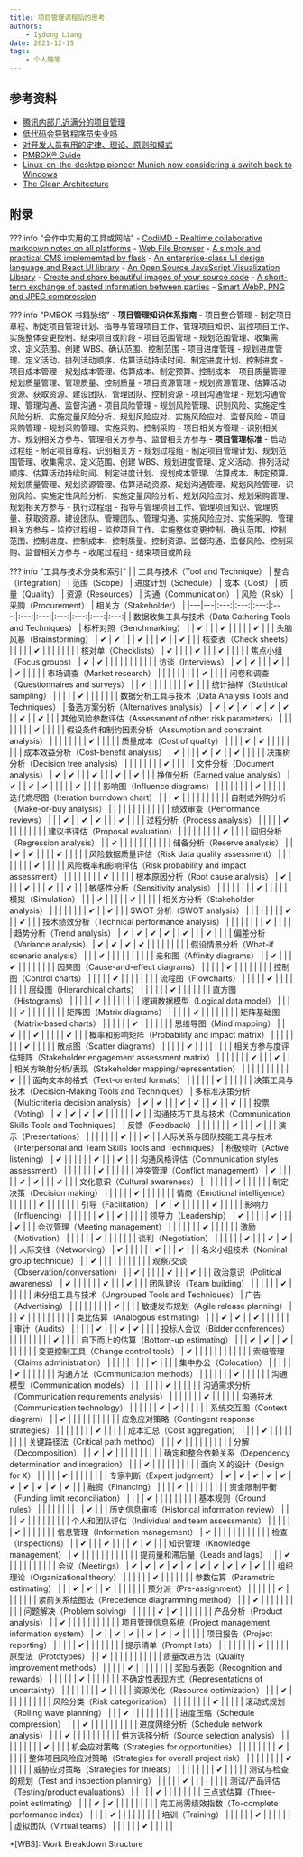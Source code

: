 ```yaml
---
title: 项目管理课程后的思考
authors:
    - Iydong Liang
date: 2021-12-15
tags:
    - 个人随笔
---
```


## 参考资料
- [腾讯内部几近满分的项目管理](https://www.iyunying.org/pm/226816.html)
- [低代码会导致程序员失业吗](https://www.zhihu.com/question/505230349/answer/2269289805)
- [对开发人员有用的定律、理论、原则和模式](https://github.com/nusr/hacker-laws-zh)
- [PMBOK® Guide](https://www.pmi.org/pmbok-guide-standards/foundational/PMBOK)
- [Linux-on-the-desktop pioneer Munich now considering a switch back to Windows](https://arstechnica.com/information-technology/2014/08/linux-on-the-desktop-pioneer-munich-now-considering-a-switch-back-to-windows/)
- [The Clean Architecture](https://blog.cleancoder.com/uncle-bob/2012/08/13/the-clean-architecture.html)


## 附录
??? info "合作中实用的工具或网站"
    - [CodiMD - Realtime collaborative markdown notes on all platforms](https://github.com/hackmdio/CodiMD)
    - [Web File Browser](https://github.com/filebrowser/filebrowser)
    - [A simple and practical CMS implememted by flask](https://github.com/TaleLin/lin-cms-flask)
    - [An enterprise-class UI design language and React UI library](https://github.com/ant-design/ant-design)
    - [An Open Source JavaScript Visualization Library](https://echarts.apache.org/)
    - [Create and share beautiful images of your source code](https://carbon.now.sh/)
    - [A short-term exchange of pasted information between parties](https://paste.ubuntu.com/)
    - [Smart WebP, PNG and JPEG compression](https://tinypng.com/)

??? info "PMBOK 书籍脉络"
    - **项目管理知识体系指南**
        - 项目整合管理
            - 制定项目章程、制定项目管理计划、指导与管理项目工作、管理项目知识、监控项目工作、实施整体变更控制、结束项目或阶段
        - 项目范围管理
            - 规划范围管理、收集需求、定义范围、创建 WBS、确认范围、控制范围
        - 项目进度管理
            - 规划进度管理、定义活动、排列活动顺序、估算活动持续时间、制定进度计划、控制进度
        - 项目成本管理
            - 规划成本管理、估算成本、制定预算、控制成本
        - 项目质量管理
            - 规划质量管理、管理质量、控制质量
        - 项目资源管理
            - 规划资源管理、估算活动资源、获取资源、建设团队、管理团队、控制资源
        - 项目沟通管理
            - 规划沟通管理、管理沟通、监督沟通
        - 项目风险管理
            - 规划风险管理、识别风险、实施定性风险分析、实施定量风险分析、规划风险应对、实施风险应对、监督风险
        - 项目采购管理
            - 规划采购管理、实施采购、控制采购
        - 项目相关方管理
            - 识别相关方、规划相关方参与、管理相关方参与、监督相关方参与
    - **项目管理标准**
        - 启动过程组
            - 制定项目章程、识别相关方
        - 规划过程组
            - 制定项目管理计划、规划范围管理、收集需求、定义范围、创建 WBS、规划进度管理、定义活动、排列活动顺序、估算活动持续时间、制定进度计划、规划成本管理、估算成本、制定预算、规划质量管理、规划资源管理、估算活动资源、规划沟通管理、规划风险管理、识别风险、实施定性风险分析、实施定量风险分析、规划风险应对、规划采购管理、规划相关方参与
        - 执行过程组
            - 指导与管理项目工作、管理项目知识、管理质量、获取资源、建设团队、管理团队、管理沟通、实施风险应对、实施采购、管理相关方参与
        - 监控过程组
            - 监控项目工作、实施整体变更控制、确认范围、控制范围、控制进度、控制成本、控制质量、控制资源、监督沟通、监督风险、控制采购、监督相关方参与
        - 收尾过程组
            - 结束项目或阶段

??? info "工具与技术分类和索引"
    |  | 工具与技术（Tool and Technique） | 整合（Integration） | 范围（Scope） | 进度计划（Schedule） | 成本（Cost） | 质量（Quality） | 资源（Resources） | 沟通（Communication） | 风险（Risk） | 采购（Procurement） | 相关方（Stakeholder） |
    |---|---|:---:|:---:|:---:|:---:|:---:|:---:|:---:|:---:|:---:|:---:|
    | 数据收集工具与技术（Data Gathering Tools and Techniques） | 标杆对照（Benchmarking） |  | ✔ |  |  | ✔ |  |  |  |  | ✔ |
    |  | 头脑风暴（Brainstorming） | ✔ | ✔ |  |  | ✔ |  |  | ✔ |  | ✔ |
    |  | 核查表（Check sheets） |  |  |  |  | ✔ |  |  |  |  |  |
    |  | 核对单（Checklists） | ✔ |  |  |  | ✔ |  |  | ✔ |  |  |
    |  | 焦点小组（Focus groups） | ✔ | ✔ |  |  |  |  |  |  |  |  |
    |  | 访谈（Interviews） | ✔ | ✔ |  |  | ✔ |  |  | ✔ |  |  |
    |  | 市场调查（Market research） |  |  |  |  |  |  |  |  | ✔ |  |
    |  | 问卷和调查（Questionnaires and surveys） |  | ✔ |  |  |  |  |  |  |  | ✔ |
    |  | 统计抽样（Statistical sampling） |  |  |  |  | ✔ |  |  |  |  |  |
    | 数据分析工具与技术（Data Analysis Tools and Techniques） | 备选方案分析（Alternatives analysis） | ✔ | ✔ | ✔ | ✔ | ✔ | ✔ |  | ✔ |  | ✔ |
    |  | 其他风险参数评估（Assessment of other risk parameters） |  |  |  |  |  |  |  | ✔ |  |  |
    |  | 假设条件和制约因素分析（Assumption and constraint analysis） |  |  |  |  |  |  |  | ✔ |  |  |
    |  | 质量成本（Cost of quality） |  |  |  | ✔ | ✔ |  |  |  |  |  |
    |  | 成本效益分析（Cost-benefit analysis） | ✔ |  |  |  | ✔ | ✔ |  | ✔ |  |  |
    |  | 决策树分析（Decision tree analysis） |  |  |  |  |  |  |  | ✔ |  |  |
    |  | 文件分析（Document analysis） | ✔ | ✔ |  |  | ✔ |  |  | ✔ |  | ✔ |
    |  | 挣值分析（Earned value analysis） | ✔ |  | ✔ | ✔ |  |  |  |  | ✔ |  |
    |  | 影响图（Influence diagrams） |  |  |  |  |  |  |  | ✔ |  |  |
    |  | 迭代燃尽图（Iteration burndown chart） |  |  | ✔ |  |  |  |  |  |  |  |
    |  | 自制或外购分析（Make-or-buy analysis） |  |  |  |  |  |  |  |  |  |  |
    |  | 绩效审查（Performance reviews） |  |  | ✔ |  | ✔ | ✔ |  |  | ✔ |  |
    |  | 过程分析（Process analysis） |  |  |  |  | ✔ |  |  |  |  |  |
    |  | 建议书评估（Proposal evaluation） |  |  |  |  |  |  |  |  | ✔ |  |
    |  | 回归分析（Regression analysis） |  | ✔ |  |  |  |  |  |  |  |  |
    |  | 储备分析（Reserve analysis） |  |  | ✔ | ✔ |  |  |  | ✔ |  |  |
    |  | 风险数据质量评估（Risk data quality assessment） |  |  |  |  |  |  |  | ✔ |  |  |
    |  | 风险概率和影响评估（Risk probability and impact assessment） |  |  |  |  |  |  |  | ✔ |  |  |
    |  | 根本原因分析（Root cause analysis） | ✔ |  |  |  | ✔ |  |  | ✔ |  | ✔ |
    |  | 敏感性分析（Sensitivity analysis） |  |  |  |  |  |  |  | ✔ |  |  |
    |  | 模拟（Simulation） |  |  | ✔ |  |  |  |  | ✔ |  |  |
    |  | 相关方分析（Stakeholder analysis） |  |  |  |  |  |  |  | ✔ |  | ✔ |
    |  | SWOT 分析（SWOT analysis） |  |  |  |  |  |  |  | ✔ |  | ✔ |
    |  | 技术绩效分析（Technical performance analysis） |  |  |  |  |  |  |  | ✔ |  |  |
    |  | 趋势分析（Trend analysis） | ✔ | ✔ | ✔ | ✔ |  | ✔ |  |  | ✔ |  |
    |  | 偏差分析（Variance analysis） | ✔ | ✔ | ✔ | ✔ |  |  |  |  |  |  |
    |  | 假设情景分析（What-if scenario analysis） |  |  | ✔ |  |  |  |  |  |  |  |
    |  | 亲和图（Affinity diagrams） |  | ✔ |  |  | ✔ |  |  |  |  |  |
    |  | 因果图（Cause-and-effect diagrams） |  |  |  |  | ✔ |  |  |  |  |  |
    |  | 控制图（Control charts） |  |  |  |  | ✔ |  |  |  |  |  |
    |  | 流程图（Flowcharts） |  |  |  |  | ✔ |  |  |  |  |  |
    |  | 层级图（Hierarchical charts） |  |  |  |  |  | ✔ |  |  |  |  |
    |  | 直方图（Histograms） |  |  |  |  | ✔ |  |  |  |  |  |
    |  | 逻辑数据模型（Logical data model） |  |  |  |  | ✔ |  |  |  |  |  |
    |  | 矩阵图（Matrix diagrams） |  |  |  |  | ✔ |  |  |  |  |  |
    |  | 矩阵基础图（Matrix-based charts） |  |  |  |  |  | ✔ |  |  |  |  |
    |  | 思维导图（Mind mapping） |  | ✔ |  |  | ✔ |  |  |  |  | ✔ |
    |  | 概率和影响矩阵（Probability and impact matrix） |  |  |  |  |  |  |  | ✔ |  |  |
    |  | 散点图（Scatter diagrams） |  |  |  |  | ✔ |  |  |  |  |  |
    |  | 相关方参与度评估矩阵（Stakeholder engagement assessment matrix） |  |  |  |  |  |  | ✔ |  |  | ✔ |
    |  | 相关方映射分析/表现（Stakeholder mapping/representation） |  |  |  |  |  |  |  |  |  | ✔ |
    |  | 面向文本的格式（Text-oriented formats） |  |  |  |  |  | ✔ |  |  |  |  |
    | 决策工具与技术（Decision-Making Tools and Techniques） | 多标准决策分析（Multicriteria decision analysis） | ✔ | ✔ |  |  | ✔ | ✔ |  | ✔ |  | ✔ |
    |  | 投票（Voting） | ✔ | ✔ | ✔ | ✔ |  |  |  |  |  | ✔ |
    | 沟通技巧工具与技术（Communication Skills Tools and Techniques） | 反馈（Feedback） |  |  |  |  |  |  | ✔ |  |  | ✔ |
    |  | 演示（Presentations） |  |  |  |  |  |  | ✔ |  |  | ✔ |
    | 人际关系与团队技能工具与技术（Interpersonal and Team Skills Tools and Techniques） | 积极倾听（Active listening） | ✔ |  |  |  |  |  | ✔ |  |  | ✔ |
    |  | 沟通风格评估（Communication styles assessment） |  |  |  |  |  |  | ✔ |  |  |  |
    |  | 冲突管理（Conflict management） | ✔ |  |  |  |  | ✔ | ✔ |  |  | ✔ |
    |  | 文化意识（Cultural awareness） |  |  |  |  |  |  | ✔ |  |  |  |
    |  | 制定决策（Decision making） |  |  |  |  |  | ✔ |  |  |  |  |
    |  | 情商（Emotional intelligence） |  |  |  |  |  | ✔ |  |  |  |  |
    |  | 引导（Facilitation） | ✔ | ✔ |  |  |  |  |  | ✔ |  |  |
    |  | 影响力（Influencing） |  |  |  |  |  | ✔ |  | ✔ |  |  |
    |  | 领导力（Leadership） | ✔ |  |  |  |  | ✔ |  |  |  | ✔ |
    |  | 会议管理（Meeting management） |  |  |  |  |  |  | ✔ |  |  |  |
    |  | 激励（Motivation） |  |  |  |  |  | ✔ |  |  |  |  |
    |  | 谈判（Negotiation） |  |  |  |  |  | ✔ |  |  | ✔ | ✔ |
    |  | 人际交往（Networking） | ✔ |  |  |  |  |  | ✔ |  |  | ✔ |
    |  | 名义小组技术（Nominal group technique） |  | ✔ |  |  |  |  |  |  |  |  |
    |  | 观察/交谈（Observation/conversation） |  | ✔ |  |  |  |  | ✔ |  |  | ✔ |
    |  | 政治意识（Political awareness） | ✔ |  |  |  |  |  | ✔ |  |  | ✔ |
    |  | 团队建设（Team building） |  |  |  |  |  | ✔ |  |  |  |  |
    | 未分组工具与技术（Ungrouped Tools and Techniques） | 广告（Advertising） |  |  |  |  |  |  |  |  | ✔ |  |
    |  | 敏捷发布规划（Agile release planning） |  |  | ✔ |  |  |  |  |  |  |  |
    |  | 类比估算（Analogous estimating） |  |  | ✔ | ✔ |  | ✔ |  |  |  |  |
    |  | 审计（Audits） |  |  |  |  | ✔ |  |  | ✔ | ✔ |  |
    |  | 投标人会议（Bidder conferences） |  |  |  |  |  |  |  |  | ✔ |  |
    |  | 自下而上的估算（Bottom-up estimating） |  |  | ✔ | ✔ |  | ✔ |  |  |  |  |
    |  | 变更控制工具（Change control tools） | ✔ |  |  |  |  |  |  |  |  |  |
    |  | 索赔管理（Claims administration） |  |  |  |  |  |  |  |  | ✔ |  |
    |  | 集中办公（Colocation） |  |  |  |  |  | ✔ |  |  |  |  |
    |  | 沟通方法（Communication methods） |  |  |  |  |  |  | ✔ |  |  |  |
    |  | 沟通模型（Communication models） |  |  |  |  |  |  | ✔ |  |  |  |
    |  | 沟通需求分析（Communication requirements analysis） |  |  |  |  |  |  | ✔ |  |  |  |
    |  | 沟通技术（Communication technology） |  |  |  |  |  | ✔ | ✔ |  |  |  |
    |  | 系统交互图（Context diagram） |  | ✔ |  |  |  |  |  |  |  |  |
    |  | 应急应对策略（Contingent response strategies） |  |  |  |  |  |  |  | ✔ |  |  |
    |  | 成本汇总（Cost aggregation） |  |  |  | ✔ |  |  |  |  |  |  |
    |  | 关键路径法（Critical path method） |  |  | ✔ |  |  |  |  |  |  |  |
    |  | 分解（Decomposition） |  | ✔ | ✔ |  |  |  |  |  |  |  |
    |  | 确定和整合依赖关系（Dependency determination and integration） |  |  | ✔ |  |  |  |  |  |  |  |
    |  | 面向 X 的设计（Design for X） |  |  |  |  | ✔ |  |  |  |  |  |
    |  | 专家判断（Expert judgment） | ✔ | ✔ | ✔ | ✔ | ✔ | ✔ | ✔ | ✔ | ✔ | ✔ |
    |  | 融资（Financing） |  |  |  | ✔ |  |  |  |  |  |  |
    |  | 资金限制平衡（Funding limit reconciliation） |  |  |  | ✔ |  |  |  |  |  |  |
    |  | 基本规则（Ground rules） |  |  |  |  |  |  |  |  |  | ✔ |
    |  | 历史信息审核（Historical information review） |  |  |  | ✔ |  |  |  |  |  |  |
    |  | 个人和团队评估（Individual and team assessments） |  |  |  |  |  | ✔ |  |  |  |  |
    |  | 信息管理（Information management） | ✔ |  |  |  |  |  |  |  |  |  |
    |  | 检查（Inspections） |  | ✔ |  |  | ✔ |  |  |  | ✔ | ✔ |
    |  | 知识管理（Knowledge management） | ✔ |  |  |  |  |  |  |  |  |  |
    |  | 提前量和滞后量（Leads and lags） |  |  | ✔ |  |  |  |  |  |  |  |
    |  | 会议（Meetings） | ✔ | ✔ | ✔ | ✔ | ✔ | ✔ | ✔ | ✔ | ✔ | ✔ |
    |  | 组织理论（Organizational theory） |  |  |  |  |  | ✔ |  |  |  |  |
    |  | 参数估算（Parametric estimating） |  |  | ✔ | ✔ |  | ✔ |  |  |  |  |
    |  | 预分派（Pre-assignment） |  |  |  |  |  | ✔ |  |  |  |  |
    |  | 紧前关系绘图法（Precedence diagramming method） |  |  | ✔ |  |  |  |  |  |  |  |
    |  | 问题解决（Problem solving） |  |  |  |  | ✔ | ✔ |  |  |  |  |
    |  | 产品分析（Product analysis） |  | ✔ |  |  |  |  |  |  |  |  |
    |  | 项目管理信息系统（Project management information system） | ✔ |  | ✔ | ✔ |  | ✔ | ✔ | ✔ |  |  |
    |  | 项目报告（Project reporting） |  |  |  |  | ✔ |  |  |  |  |  |
    |  | 提示清单（Prompt lists） |  |  |  |  |  |  |  | ✔ |  |  |
    |  | 原型法（Prototypes） |  | ✔ |  |  |  |  |  |  |  |  |
    |  | 质量改进方法（Quality improvement methods） |  |  |  |  | ✔ |  |  |  |  |  |
    |  | 奖励与表彰（Recognition and rewards） |  |  |  |  |  | ✔ |  |  |  |  |
    |  | 不确定性表现方式（Representations of uncertainty） |  |  |  |  |  |  |  | ✔ |  |  |
    |  | 资源优化（Resource optimization） |  |  | ✔ |  |  |  |  |  |  |  |
    |  | 风险分类（Risk categorization） |  |  |  |  |  |  |  | ✔ |  |  |
    |  | 滚动式规划（Rolling wave planning） |  |  | ✔ |  |  |  |  |  |  |  |
    |  | 进度压缩（Schedule compression） |  |  | ✔ |  |  |  |  |  |  |  |
    |  | 进度网络分析（Schedule network analysis） |  |  | ✔ |  |  |  |  |  |  |  |
    |  | 供方选择分析（Source selection analysis） |  |  |  |  |  |  |  |  | ✔ |  |
    |  | 机会应对策略（Strategies for opportunities） |  |  |  |  |  |  |  | ✔ |  |  |
    |  | 整体项目风险应对策略（Strategies for overall project risk） |  |  |  |  |  |  |  | ✔ |  |  |
    |  | 威胁应对策略（Strategies for threats） |  |  |  |  |  |  |  | ✔ |  |  |
    |  | 测试与检查的规划（Test and inspection planning） |  |  |  |  | ✔ |  |  |  |  |  |
    |  | 测试/产品评估（Testing/product evaluations） |  |  |  |  | ✔ |  |  |  |  |  |
    |  | 三点式估算（Three-point estimating） |  |  | ✔ | ✔ |  |  |  |  |  |  |
    |  | 完工尚需绩效指数（To-complete performance index） |  |  |  | ✔ |  |  |  |  |  |  |
    |  | 培训（Training） |  |  |  |  |  | ✔ |  |  |  |  |
    |  | 虚拟团队（Virtual teams） |  |  |  |  |  | ✔ |  |  |  |  |

*[WBS]: Work Breakdown Structure
